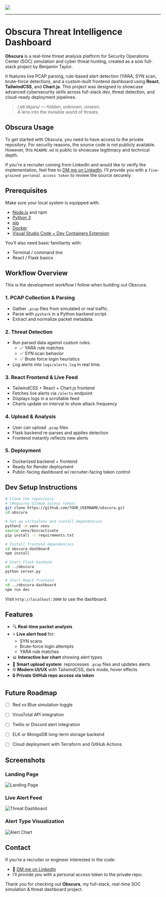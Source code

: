 <p>
  <img src="Screenshots/obscura_header.png"/>
</p>

---

# Obscura Threat Intelligence Dashboard

**Obscura** is a real-time threat analysis platform for Security Operations Center (SOC) simulation and cyber threat hunting, created as a solo full-stack project by Benjamin Taylor.

It features live PCAP parsing, rule-based alert detection (YARA, SYN scan, brute-force detection), and a custom-built frontend dashboard using **React**, **TailwindCSS**, and **Chart.js**. This project was designed to showcase advanced cybersecurity skills across full-stack dev, threat detection, and cloud-ready deployment pipelines.

> /ˌɑbˈskjʊrə/ — _hidden, unknown, unseen._  
> A lens into the invisible world of threats.

## Obscura Usage

To get started with Obscura, you need to have access to the private repository. For security reasons, the source code is not publicly available. However, this `README.md` is public to showcase legitimacy and technical depth.

If you're a recruiter coming from LinkedIn and would like to verify the implementation, feel free to [DM me on LinkedIn](https://www.linkedin.com/in/btayl106). I’ll provide you with a `fine-grained personal access token` to review the source securely.





## Prerequisites

Make sure your local system is equipped with:

- [Node.js](https://nodejs.org/) and npm
- [Python 3](https://www.python.org/downloads/)
- [pip](https://pip.pypa.io/en/stable/)
- [Docker](https://www.docker.com/)
- [Visual Studio Code + Dev Containers Extension](https://code.visualstudio.com/docs/devcontainers/containers)

You’ll also need basic familiarity with:

- Terminal / command line
- React / Flask basics





## Workflow Overview

This is the development workflow I follow when building out Obscura.

### 1. PCAP Collection & Parsing
- Gather `.pcap` files from simulated or real traffic.
- Parse with `pyshark` in a Python backend script.
- Extract and normalize packet metadata.

### 2. Threat Detection
- Run parsed data against custom rules:
  - ✅ YARA rule matches
  - ✅ SYN scan behavior
  - ✅ Brute force login heuristics
- Log alerts into `logs/alerts.log` in real time.

### 3. React Frontend & Live Feed
- TailwindCSS + React + Chart.js frontend
- Fetches live alerts via `/alerts` endpoint
- Displays logs in a scrollable feed
- Charts update on interval to show attack frequency

### 4. Upload & Analysis
- User can upload `.pcap` files
- Flask backend re-parses and applies detection
- Frontend instantly reflects new alerts

### 5. Deployment
- Dockerized backend + frontend
- Ready for Render deployment
- Public-facing dashboard w/ recruiter-facing token control





## Dev Setup Instructions

```bash
# Clone the repository
# (Requires GitHub access token)
git clone https://github.com/YOUR_USERNAME/obscura.git
cd obscura

# Set up virtualenv and install dependencies
python3 -m venv venv
source venv/bin/activate
pip install -r requirements.txt

# Install frontend dependencies
cd obscura-dashboard
npm install

# Start Flask backend
cd ../obscura
python server.py

# Start React frontend
cd ../obscura-dashboard
npm run dev
```

Visit `http://localhost:3000` to use the dashboard.





## Features

- 🔍 **Real-time packet analysis**
- ⚡ **Live alert feed** for:
  - SYN scans
  - Brute-force login attempts
  - YARA rule matches
- 📊 **Interactive bar chart** showing alert types
- 🧠 **Smart upload system**: reprocesses `.pcap` files and updates alerts
- 🌐 **Modern UI/UX** with TailwindCSS, dark mode, hover effects
- 🔒 **Private GitHub repo access via token**





## Future Roadmap

- [ ] Red vs Blue simulation toggle
- [ ] VirusTotal API integration
- [ ] Twilio or Discord alert integration
- [ ] ELK or MongoDB long-term storage backend
- [ ] Cloud deployment with Terraform and GitHub Actions





## Screenshots

### Landing Page
![Landing Page](Screenshots/obscura_landing.png)

### Live Alert Feed
![Threat Dashboard](Screenshots/threat_dashboard.png)

### Alert Type Visualization
![Alert Chart](Screenshots/alert_chart.png)



## Contact

If you’re a recruiter or engineer interested in the code:
- 🔗 [DM me on LinkedIn](https://www.linkedin.com/in/btayl106)
- I’ll provide you with a personal access token to the private repo.

Thank you for checking out **Obscura**, my full-stack, real-time SOC simulation & threat dashboard project.


